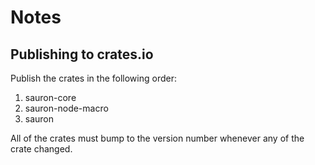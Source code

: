 # Notes

## Publishing to crates.io

Publish the crates in the following order:
 1. sauron-core
 2. sauron-node-macro
 3. sauron

All of the crates must bump to the version number whenever any of the crate changed.
